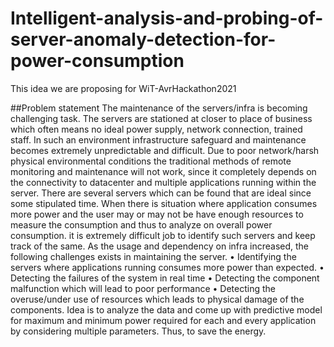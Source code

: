 # Intelligent-analysis-and-probing-of-server-anomaly-detection-for-power-consumption
This idea we are proposing for WiT-AvrHackathon2021

##Problem statement
The maintenance of the servers/infra is becoming challenging task. The servers are stationed at closer to place of business which often means no ideal power supply, network connection, trained staff. In such an environment infrastructure safeguard and maintenance becomes extremely unpredictable and difficult. Due to poor network/harsh physical environmental conditions the traditional methods of remote monitoring and maintenance will not work, since it completely depends on the connectivity to datacenter and multiple applications running within the server. 
There are several servers which can be found that are ideal since some stipulated time. When there is situation where application consumes more power and the user may or may not be have enough resources to measure the consumption and thus to analyze on overall power consumption. it is extremely difficult job to identify such servers and keep track of the same.
As the usage and dependency on infra increased, the following challenges exists in maintaining the server.
•	Identifying the servers where applications running consumes more power than expected.
•	Detecting the failures of the system in real time
•	Detecting the component malfunction which will lead to poor performance
•	Detecting the overuse/under use of resources which leads to physical damage of the components.
Idea is to analyze the data and come up with predictive model for maximum and minimum power required for each and every application by considering multiple parameters. Thus, to save the energy.
